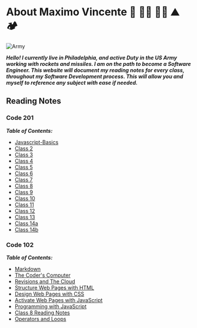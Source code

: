 # About Maximo Vincente 🚀 👨‍💻 🚣‍♂️ ⛰️ 🏕️

![Army](https://user-images.githubusercontent.com/103771906/182265368-b468a297-35e7-43de-800a-8a25b149c09a.jpg)

***Hello! I currently live in Philadelphia, and active Duty in the US Army working with rockets and missiles. I am on the path to become a Software Engineer. This website will document my reading notes for every class, throughout my Software Development process. This will allow you and myself to reference any subject with ease if needed.***

## Reading Notes

### Code 201

***Table of Contents:***

- [Javascript-Basics](https://maximovincente.github.io/reading-notes/class-01)
- [Class 2](https://maximovincente.github.io/reading-notes/class-02)
- [Class 3](https://maximovincente.github.io/reading-notes/class-3)
- [Class 4](https://maximovincente.github.io/reading-notes/class-4)
- [Class 5](https://maximovincente.github.io/reading-notes/class-5)
- [Class 6](https://maximovincente.github.io/reading-notes/class-6)
- [Class 7](https://maximovincente.github.io/reading-notes/class-7)
- [Class 8](https://maximovincente.github.io/reading-notes/class-8)
- [Class 9](https://maximovincente.github.io/reading-notes/class-9)
- [Class 10](https://maximovincente.github.io/reading-notes/class-10)
- [Class 11](https://maximovincente.github.io/reading-notes/class-11)
- [Class 12](https://maximovincente.github.io/reading-notes/class-12)
- [Class 13](https://maximovincente.github.io/reading-notes/class-13)
- [Class 14a](https://maximovincente.github.io/reading-notes/class-14a)
- [Class 14b](https://maximovincente.github.io/reading-notes/class-14b)

### Code 102

***Table of Contents:***

- [Markdown](https://maximovincente.github.io/reading-notes/Markdown)
- [The Coder's Computer](https://maximovincente.github.io/reading-notes/class2)
- [Revisions and The Cloud](https://maximovincente.github.io/reading-notes/class3)
- [Structure Web Pages with HTML](https://maximovincente.github.io/reading-notes/class4)
- [Design Web Pages with CSS](https://maximovincente.github.io/reading-notes/class5)
- [Activate Web Pages with JavaScript](https://maximovincente.github.io/reading-notes/class6)
- [Programming with JavaScript](https://maximovincente.github.io/reading-notes/class7)
- [Class 8 Reading Notes](https://maximovincente.github.io/reading-notes/class8)
- [Operators and Loops](https://github.com/MaximoVincente/)

